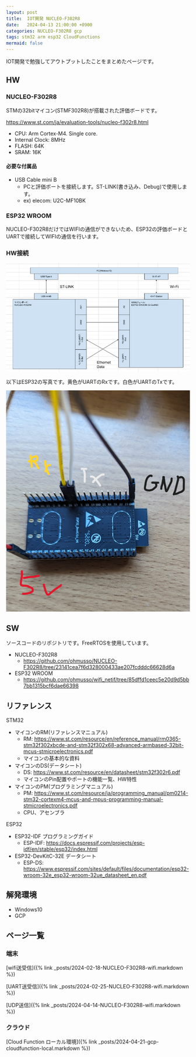 ```yaml
---
layout: post
title:  IOT開発 NUCLEO-F302R8
date:   2024-04-13 21:00:00 +0900
categories: NUCLEO-F302R8 gcp
tags: stm32 arm esp32 CloudFunctions
mermaid: false
---
```


IOT開発で勉強してアウトプットしたことをまとめたページです。

## HW

### NUCLEO-F302R8

STMの32bitマイコン(STMF302R8)が搭載された評価ボードです。

<https://www.st.com/ja/evaluation-tools/nucleo-f302r8.html>

* CPU: Arm Cortex-M4. Single core.
* Internal Clock: 8MHz
* FLASH: 64K
* SRAM: 16K

#### 必要な付属品

* USB Cable mini B
  * PCと評価ボートを接続します。ST-LINK(書き込み、Debug)で使用します。
  * ex) elecom: U2C-MF10BK

### ESP32 WROOM

NUCLEO-F302R8だけではWIFIの通信ができないため、ESP32の評価ボードとUARTで接続してWIFIの通信を行います。

### HW接続

![HW接続](/assets//images/image-2024-03-03-ipv6-dhcp-hw.png)

以下はESP32の写真です。黄色がUARTのRxです。白色がUARTのTxです。

![ESPの写真](/assets/images/image-2024-04-14-ipv6-udp-hw-connection.png)

## SW

ソースコードのリポジトリです。FreeRTOSを使用しています。

* NUCLEO-F302R8
  * <https://github.com/ohmusso/NUCLEO-F302R8/tree/23141cea7f6d328000433ae207fcdddc66628d6a>
* ESP32 WROOM
  * <https://github.com/ohmusso/wifi_netif/tree/85dffd1ceec5e20d9d5bb7bb1315bcf6dae66398>

## リファレンス

STM32

* マイコンのRM(リファレンスマニュアル)
  * RM: <https://www.st.com/resource/en/reference_manual/rm0365-stm32f302xbcde-and-stm32f302x68-advanced-armbased-32bit-mcus-stmicroelectronics.pdf>
  * マイコンの基本的な資料
* マイコンのDS(データシート)
  * DS: <https://www.st.com/resource/en/datasheet/stm32f302r6.pdf>
  * マイコンのPin配置やポートの機能一覧、HW特性
* マイコンのPM(プログラミングマニュアル)
  * PM: <https://www.st.com/resource/ja/programming_manual/pm0214-stm32-cortexm4-mcus-and-mpus-programming-manual-stmicroelectronics.pdf>
  * CPU、アセンブラ

ESP32

* ESP32-IDF プログラミングガイド
  * ESP-IDF: <https://docs.espressif.com/projects/esp-idf/en/stable/esp32/index.html>
* ESP32-DevKitC-32E データシート
  * ESP-DS: <https://www.espressif.com/sites/default/files/documentation/esp32-wroom-32e_esp32-wroom-32ue_datasheet_en.pdf>

## 解発環境

* Windows10
* GCP

## ページ一覧

### 端末

[wifi送受信]({% link _posts/2024-02-18-NUCLEO-F302R8-wifi.markdown %})

[UART送受信]({% link _posts/2024-02-25-NUCLEO-F302R8-wifi.markdown %})

[UDP送信]({% link _posts/2024-04-14-NUCLEO-F302R8-wifi.markdown %})

### クラウド

[Cloud Function ローカル環境]({% link _posts/2024-04-21-gcp-cloudfunction-local.markdown %})
